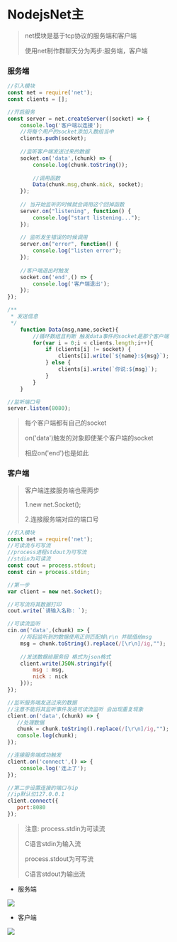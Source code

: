 # NodejsNet主

> net模块是基于tcp协议的服务端和客户端
>
> 使用net制作群聊天分为两步:服务端，客户端

### 服务端

```javascript
//引入模块
const net = require('net');
const clients = [];

//开启服务
const server = net.createServer((socket) => {
    console.log('客户端以连接');
    //将每个用户的socket添加入数组当中
    clients.pudh(socket);
    
    //监听客户端发送过来的数据
    socket.on('data',(chunk) => {
        console.log(chunk.toString());
        
        //调用函数
        Data(chunk.msg,chunk.nick, socket);
    });
    
    // 当开始监听的时候就会调用这个回掉函数
    server.on("listening", function() {
        console.log("start listening...");  
    });
 
    // 监听发生错误的时候调用
    server.on("error", function() {
        console.log("listen error");
    });
    
    //客户端退出时触发
    socket.on('end',() => {
        console.log('客户端退出');
    });
});

/**
 * 发送信息
 */
    function Data(msg,name,socket){
        //循环数组且判断 触发data事件的socket是那个客户端
        for(var i = 0;i < clients.length;i++){
            if (clients[i] != socket) {
                clients[i].write(`${name}:${msg}`);
            } else {
                clients[i].write(`你说:${msg}`);
            }
        }
    }   

//监听端口号
server.listen(8080);
```

> 每个客户端都有自己的socket
>
> on('data')触发的对象即使某个客户端的socket
>
> 相应on('end')也是如此

### 客户端

> 客户端连接服务端也需两步
>
> 1.new net.Socket();
>
> 2.连接服务端对应的端口号

```javascript
//引入模块
const net = require('net');
//可读流与可写流
//process进程stdout为可写流
//stdin为可读流
const cout = process.stdout;
const cin = process.stdin;

//第一步
var client = new net.Socket();

//可写流将其数据打印
cout.write(`请输入名称: `);

//可读流监听
cin.on('data',(chunk) => {
    //将起监听到的数据使用正则匹配掉\r\n 并赋值给msg
    msg = chunk.toString().replace(/[\r\n]/ig,"");
    
    //发送数据给服务段 格式为json格式
    client.write(JSON.stringify({
        msg : msg,
        nick : nick
    }));
});

//监听服务端发送过来的数据 
//注意不能将其监听事件发进可读流监听 会出现重复现象
client.on('data',(chunk) => {
   //处理数据
   chunk = chunk.toString().replace(/[\r\n]/ig,""); 
   console.log(chunk);
});

//连接服务端成功触发
client.on('connect',() => {
    console.log('连上了'); 
});

//第二步设置连接的端口与ip
//ip默认位127.0.0.1
client.connect({
   port:8080 
});
```

> 注意: process.stdin为可读流
>
> C语言stdin为输入流
>
> process.stdout为可写流
>
> C语言stdout为输出流

* 服务端

![](/home/lqm/wu-kan.github.io/public/image/server.png)

* 客户端

![](/home/lqm/wu-kan.github.io/public/image/clent2.png)

